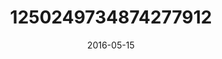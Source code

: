 ---
title: "1250249734874277912"
cover: "2016-05-15 07.30.04 1250249734874277912_46248401"
photo: "2016-05-15 07.30.04 1250249734874277912_46248401"
date: "2016-05-15"
type: "photo"
---